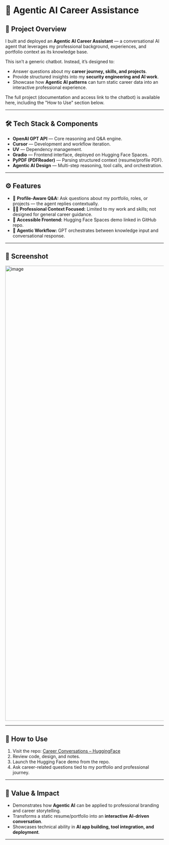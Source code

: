 # 🤖 Agentic AI Career Assistance

## 🌟 Project Overview
I built and deployed an **Agentic AI Career Assistant** — a conversational AI agent that leverages my professional background, experiences, and portfolio context as its knowledge base.  

This isn’t a generic chatbot. Instead, it’s designed to:  
- Answer questions about my **career journey, skills, and projects**.  
- Provide structured insights into my **security engineering and AI work**.  
- Showcase how **Agentic AI patterns** can turn static career data into an interactive professional experience.  

The full project (documentation and access link to the chatbot) is available here, including the "How to Use" section below.

---

## 🛠️ Tech Stack & Components
- **OpenAI GPT API** — Core reasoning and Q&A engine.  
- **Cursor** — Development and workflow iteration.  
- **UV** — Dependency management.  
- **Gradio** — Frontend interface, deployed on Hugging Face Spaces.  
- **PyPDF (PDFReader)** — Parsing structured context (resume/profile PDF).  
- **Agentic AI Design** — Multi-step reasoning, tool calls, and orchestration.  

---

## ⚙️ Features
- 📂 **Profile-Aware Q&A:** Ask questions about my portfolio, roles, or projects — the agent replies contextually.  
- 🧑‍💼 **Professional Context Focused:** Limited to my work and skills; not designed for general career guidance.  
- 🤝 **Accessible Frontend:** Hugging Face Spaces demo linked in GitHub repo.  
- 🔄 **Agentic Workflow:** GPT orchestrates between knowledge input and conversational response.  

---

## 📸 Screenshot
<img width="2770" height="1442" alt="image" src="https://github.com/user-attachments/assets/9e958ea6-71b1-4a34-9217-a0534ceb06f6" />

---

## 🚀 How to Use
1. Visit the repo: [Career Conversations – HuggingFace](https://huggingface.co/spaces/rasheed-jimoh/career_conversations)  
2. Review code, design, and notes.  
3. Launch the Hugging Face demo from the repo.  
4. Ask career-related questions tied to my portfolio and professional journey.  

---

## 🎯 Value & Impact
- Demonstrates how **Agentic AI** can be applied to professional branding and career storytelling.  
- Transforms a static resume/portfolio into an **interactive AI-driven conversation**.  
- Showcases technical ability in **AI app building, tool integration, and deployment**.  

---
